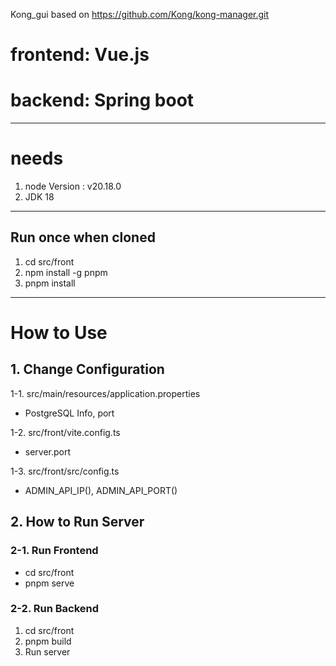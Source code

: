 Kong_gui based on https://github.com/Kong/kong-manager.git

# frontend: Vue.js
# backend: Spring boot

***

# needs
1. node Version : v20.18.0
2. JDK 18

***

## Run once when cloned
1. cd src/front
2. npm install -g pnpm
3. pnpm install

***

# How to Use

## 1. Change Configuration
1-1. src/main/resources/application.properties
- PostgreSQL Info, port

1-2. src/front/vite.config.ts
- server.port

1-3. src/front/src/config.ts
- ADMIN_API_IP(), ADMIN_API_PORT()


## 2. How to Run Server

### 2-1. Run Frontend
- cd src/front
- pnpm serve

### 2-2. Run Backend
1. cd src/front
2. pnpm build
3. Run server